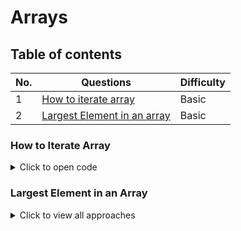 
# Arrays

## Table of contents
| No. | Questions                               | Difficulty |
|-----|-----------------------------------------|------------|
|  1  | [How to iterate array](#how-to-iterate-array) | Basic     |
|  2  | [Largest Element in an array](#Largest-Element-in-an-array) | Basic     |





### How to Iterate Array 
<details>
  <summary>
    Click to open code
  </summary>

  ```javascript
  function arrayLength ( arr , n ) {
    for ( let i = 0; i < n; i++ ){
            arr[i];
    }
    return arr;
  }

  let arr = [ 10, 20, 30, 40, 50 ];
  console.log( arrayLength (arr , arr.length ));

```
</details>


### Largest Element in an Array

<details>
  <summary>Click to view all approaches</summary>

  <details>
    <summary>Brute Force Approach</summary>

    **Explanation**: Sort the array and return the last element.

    ```javascript
    function largestElementBruteForce(arr) {
      arr.sort((a, b) => a - b);  // Sorting the array
      return arr[arr.length - 1];  // Largest element is the last one
    }

    let arr = [10, 20, 4, 45, 99];
    console.log(largestElementBruteForce(arr));  // Output: 99
    ```

    **Time Complexity**: O(n log n) due to sorting.

  </details>

  <details>
    <summary>Better Approach</summary>

    **Explanation**: Traverse the array and keep track of the maximum element without sorting.

    ```javascript
    function largestElementBetter(arr) {
      let max = arr[0];
      for (let i = 1; i < arr.length; i++) {
        if (arr[i] > max) {
          max = arr[i];
        }
      }
      return max;
    }

    let arr = [10, 20, 4, 45, 99];
    console.log(largestElementBetter(arr));  // Output: 99
    ```

    **Time Complexity**: O(n), where n is the number of elements in the array.

  </details>

  <details>
    <summary>Optimal Approach</summary>

    **Explanation**: Use the `Math.max()` function with the spread operator to find the largest element.

    ```javascript
    function largestElementOptimal(arr) {
      return Math.max(...arr);  // Using spread operator to pass array elements
    }

    let arr = [10, 20, 4, 45, 99];
    console.log(largestElementOptimal(arr));  // Output: 99
    ```

    **Time Complexity**: O(n) using the spread operator and `Math.max()`.

  </details>

</details>


